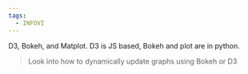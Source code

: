 ```yaml
---
tags:
  - INFOVI
---
```

D3, Bokeh, and Matplot. D3 is JS based, Bokeh and plot are in python.
> Look into how to dynamically update graphs using Bokeh or D3

